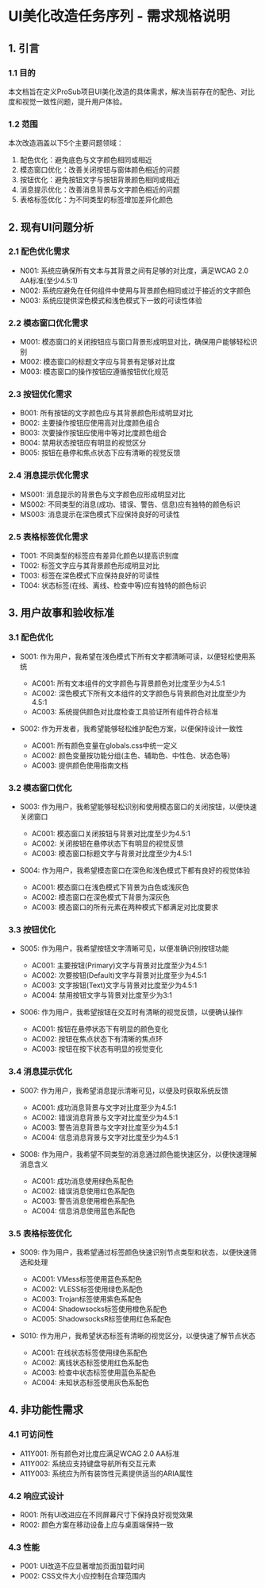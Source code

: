 # UI美化改造任务序列 - 需求规格说明

## 1. 引言

### 1.1 目的
本文档旨在定义ProSub项目UI美化改造的具体需求，解决当前存在的配色、对比度和视觉一致性问题，提升用户体验。

### 1.2 范围
本次改造涵盖以下5个主要问题领域：
1. 配色优化：避免底色与文字颜色相同或相近
2. 模态窗口优化：改善关闭按钮与窗体颜色相近的问题
3. 按钮优化：避免按钮文字与按钮背景颜色相同或相近
4. 消息提示优化：改善消息背景与文字颜色相近的问题
5. 表格标签优化：为不同类型的标签增加差异化颜色

## 2. 现有UI问题分析

### 2.1 配色优化需求
* N001: 系统应确保所有文本与其背景之间有足够的对比度，满足WCAG 2.0 AA标准(至少4.5:1)
* N002: 系统应避免在任何组件中使用与背景颜色相同或过于接近的文字颜色
* N003: 系统应提供深色模式和浅色模式下一致的可读性体验

### 2.2 模态窗口优化需求
* M001: 模态窗口的关闭按钮应与窗口背景形成明显对比，确保用户能够轻松识别
* M002: 模态窗口的标题文字应与背景有足够对比度
* M003: 模态窗口的操作按钮应遵循按钮优化规范

### 2.3 按钮优化需求
* B001: 所有按钮的文字颜色应与其背景颜色形成明显对比
* B002: 主要操作按钮应使用高对比度颜色组合
* B003: 次要操作按钮应使用中等对比度颜色组合
* B004: 禁用状态按钮应有明显的视觉区分
* B005: 按钮在悬停和焦点状态下应有清晰的视觉反馈

### 2.4 消息提示优化需求
* MS001: 消息提示的背景色与文字颜色应形成明显对比
* MS002: 不同类型的消息(成功、错误、警告、信息)应有独特的颜色标识
* MS003: 消息提示在深色模式下应保持良好的可读性

### 2.5 表格标签优化需求
* T001: 不同类型的标签应有差异化颜色以提高识别度
* T002: 标签文字应与其背景颜色形成明显对比
* T003: 标签在深色模式下应保持良好的可读性
* T004: 状态标签(在线、离线、检查中等)应有独特的颜色标识

## 3. 用户故事和验收标准

### 3.1 配色优化
* S001: 作为用户，我希望在浅色模式下所有文字都清晰可读，以便轻松使用系统
  - AC001: 所有文本组件的文字颜色与背景颜色对比度至少为4.5:1
  - AC002: 深色模式下所有文本组件的文字颜色与背景颜色对比度至少为4.5:1
  - AC003: 系统提供颜色对比度检查工具验证所有组件符合标准

* S002: 作为开发者，我希望能够轻松维护配色方案，以便保持设计一致性
  - AC001: 所有颜色变量在globals.css中统一定义
  - AC002: 颜色变量按功能分组(主色、辅助色、中性色、状态色等)
  - AC003: 提供颜色使用指南文档

### 3.2 模态窗口优化
* S003: 作为用户，我希望能够轻松识别和使用模态窗口的关闭按钮，以便快速关闭窗口
  - AC001: 模态窗口关闭按钮与背景对比度至少为4.5:1
  - AC002: 关闭按钮在悬停状态下有明显的视觉反馈
  - AC003: 模态窗口标题文字与背景对比度至少为4.5:1

* S004: 作为用户，我希望模态窗口在深色和浅色模式下都有良好的视觉体验
  - AC001: 模态窗口在浅色模式下背景为白色或浅灰色
  - AC002: 模态窗口在深色模式下背景为深灰色
  - AC003: 模态窗口的所有元素在两种模式下都满足对比度要求

### 3.3 按钮优化
* S005: 作为用户，我希望按钮文字清晰可见，以便准确识别按钮功能
  - AC001: 主要按钮(Primary)文字与背景对比度至少为4.5:1
  - AC002: 次要按钮(Default)文字与背景对比度至少为4.5:1
  - AC003: 文字按钮(Text)文字与背景对比度至少为4.5:1
  - AC004: 禁用按钮文字与背景对比度至少为3:1

* S006: 作为用户，我希望按钮在交互时有清晰的视觉反馈，以便确认操作
  - AC001: 按钮在悬停状态下有明显的颜色变化
  - AC002: 按钮在焦点状态下有清晰的焦点环
  - AC003: 按钮在按下状态有明显的视觉变化

### 3.4 消息提示优化
* S007: 作为用户，我希望消息提示清晰可见，以便及时获取系统反馈
  - AC001: 成功消息背景与文字对比度至少为4.5:1
  - AC002: 错误消息背景与文字对比度至少为4.5:1
  - AC003: 警告消息背景与文字对比度至少为4.5:1
  - AC004: 信息消息背景与文字对比度至少为4.5:1

* S008: 作为用户，我希望不同类型的消息通过颜色能快速区分，以便快速理解消息含义
  - AC001: 成功消息使用绿色系配色
  - AC002: 错误消息使用红色系配色
  - AC003: 警告消息使用橙色系配色
  - AC004: 信息消息使用蓝色系配色

### 3.5 表格标签优化
* S009: 作为用户，我希望通过标签颜色快速识别节点类型和状态，以便快速筛选和处理
  - AC001: VMess标签使用蓝色系配色
  - AC002: VLESS标签使用绿色系配色
  - AC003: Trojan标签使用紫色系配色
  - AC004: Shadowsocks标签使用橙色系配色
  - AC005: ShadowsocksR标签使用红色系配色

* S010: 作为用户，我希望状态标签有清晰的视觉区分，以便快速了解节点状态
  - AC001: 在线状态标签使用绿色系配色
  - AC002: 离线状态标签使用红色系配色
  - AC003: 检查中状态标签使用蓝色系配色
  - AC004: 未知状态标签使用灰色系配色

## 4. 非功能性需求

### 4.1 可访问性
* A11Y001: 所有颜色对比度应满足WCAG 2.0 AA标准
* A11Y002: 系统应支持键盘导航所有交互元素
* A11Y003: 系统应为所有装饰性元素提供适当的ARIA属性

### 4.2 响应式设计
* R001: 所有UI改进应在不同屏幕尺寸下保持良好视觉效果
* R002: 颜色方案在移动设备上应与桌面端保持一致

### 4.3 性能
* P001: UI改造不应显著增加页面加载时间
* P002: CSS文件大小应控制在合理范围内